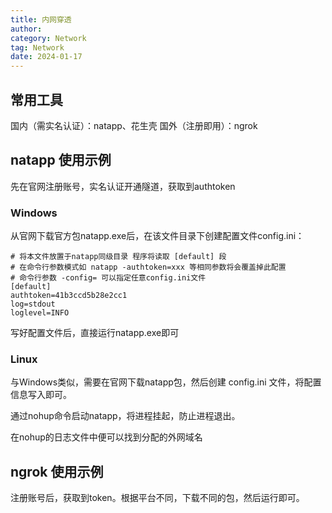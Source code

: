 ```yaml
---
title: 内网穿透
author:
category: Network
tag: Network
date: 2024-01-17
---
```


## 常用工具

国内（需实名认证）：natapp、花生壳
国外（注册即用）：ngrok

## natapp 使用示例

先在官网注册账号，实名认证开通隧道，获取到authtoken

### Windows

从官网下载官方包natapp.exe后，在该文件目录下创建配置文件config.ini：

```text
# 将本文件放置于natapp同级目录 程序将读取 [default] 段
# 在命令行参数模式如 natapp -authtoken=xxx 等相同参数将会覆盖掉此配置
# 命令行参数 -config= 可以指定任意config.ini文件
[default]
authtoken=41b3ccd5b28e2cc1
log=stdout
loglevel=INFO
```

写好配置文件后，直接运行natapp.exe即可

### Linux

与Windows类似，需要在官网下载natapp包，然后创建 config.ini 文件，将配置信息写入即可。

通过nohup命令启动natapp，将进程挂起，防止进程退出。

在nohup的日志文件中便可以找到分配的外网域名

## ngrok 使用示例

注册账号后，获取到token。根据平台不同，下载不同的包，然后运行即可。